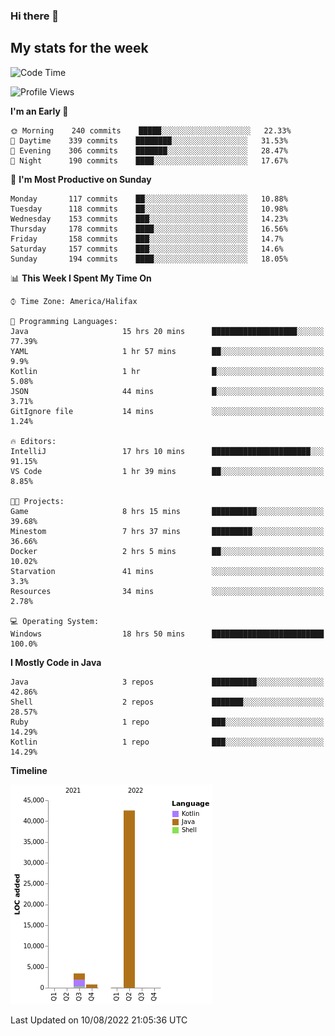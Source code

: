 ### Hi there 👋

## My stats for the week
<!--START_SECTION:waka-->
![Code Time](http://img.shields.io/badge/Code%20Time-370%20hrs%205%20mins-blue)

![Profile Views](http://img.shields.io/badge/Profile%20Views-0-blue)

**I'm an Early 🐤** 

```text
🌞 Morning    240 commits    █████░░░░░░░░░░░░░░░░░░░░   22.33% 
🌆 Daytime    339 commits    ████████░░░░░░░░░░░░░░░░░   31.53% 
🌃 Evening    306 commits    ███████░░░░░░░░░░░░░░░░░░   28.47% 
🌙 Night      190 commits    ████░░░░░░░░░░░░░░░░░░░░░   17.67%

```
📅 **I'm Most Productive on Sunday** 

```text
Monday       117 commits    ██░░░░░░░░░░░░░░░░░░░░░░░   10.88% 
Tuesday      118 commits    ██░░░░░░░░░░░░░░░░░░░░░░░   10.98% 
Wednesday    153 commits    ███░░░░░░░░░░░░░░░░░░░░░░   14.23% 
Thursday     178 commits    ████░░░░░░░░░░░░░░░░░░░░░   16.56% 
Friday       158 commits    ███░░░░░░░░░░░░░░░░░░░░░░   14.7% 
Saturday     157 commits    ███░░░░░░░░░░░░░░░░░░░░░░   14.6% 
Sunday       194 commits    ████░░░░░░░░░░░░░░░░░░░░░   18.05%

```


📊 **This Week I Spent My Time On** 

```text
⌚︎ Time Zone: America/Halifax

💬 Programming Languages: 
Java                     15 hrs 20 mins      ███████████████████░░░░░░   77.39% 
YAML                     1 hr 57 mins        ██░░░░░░░░░░░░░░░░░░░░░░░   9.9% 
Kotlin                   1 hr                █░░░░░░░░░░░░░░░░░░░░░░░░   5.08% 
JSON                     44 mins             █░░░░░░░░░░░░░░░░░░░░░░░░   3.71% 
GitIgnore file           14 mins             ░░░░░░░░░░░░░░░░░░░░░░░░░   1.24%

🔥 Editors: 
IntelliJ                 17 hrs 10 mins      ██████████████████████░░░   91.15% 
VS Code                  1 hr 39 mins        ██░░░░░░░░░░░░░░░░░░░░░░░   8.85%

🐱‍💻 Projects: 
Game                     8 hrs 15 mins       ██████████░░░░░░░░░░░░░░░   39.68% 
Minestom                 7 hrs 37 mins       █████████░░░░░░░░░░░░░░░░   36.66% 
Docker                   2 hrs 5 mins        ██░░░░░░░░░░░░░░░░░░░░░░░   10.02% 
Starvation               41 mins             ░░░░░░░░░░░░░░░░░░░░░░░░░   3.3% 
Resources                34 mins             ░░░░░░░░░░░░░░░░░░░░░░░░░   2.78%

💻 Operating System: 
Windows                  18 hrs 50 mins      █████████████████████████   100.0%

```

**I Mostly Code in Java** 

```text
Java                     3 repos             ██████████░░░░░░░░░░░░░░░   42.86% 
Shell                    2 repos             ███████░░░░░░░░░░░░░░░░░░   28.57% 
Ruby                     1 repo              ███░░░░░░░░░░░░░░░░░░░░░░   14.29% 
Kotlin                   1 repo              ███░░░░░░░░░░░░░░░░░░░░░░   14.29%

```


**Timeline**

![Chart not found](https://raw.githubusercontent.com/lyndseyy/lyndseyy/main/charts/bar_graph.png) 


 Last Updated on 10/08/2022 21:05:36 UTC
<!--END_SECTION:waka-->